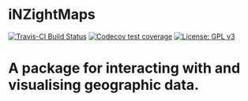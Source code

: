 # iNZightMaps

[![Travis-CI Build Status](https://travis-ci.org/iNZightVIT/iNZightMaps.svg?branch=master)](https://travis-ci.org/iNZightVIT/iNZightMaps)
[![Codecov test coverage](https://codecov.io/gh/iNZightVIT/iNZightMaps/branch/master/graph/badge.svg)](https://codecov.io/gh/iNZightVIT/iNZightMaps?branch=master)
[![License: GPL v3](https://img.shields.io/badge/License-GPL%20v3-blue.svg)](http://www.gnu.org/licenses/gpl-3.0)


A package for interacting with and visualising geographic data.
=======

